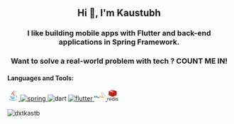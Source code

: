 <h2 align="center">Hi 👋, I'm Kaustubh</h2>
<h3 align="center">I like building mobile apps with Flutter and back-end applications in Spring Framework. </h3>
<h3 align="center">Want to solve a real-world problem with tech ? COUNT ME IN!</h3>



<h4 align="left">Languages and Tools:</h4>
<p align="left"> <a href="https://dart.dev" target="_blank" rel="noreferrer"> <a href="https://www.java.com" target="_blank" rel="noreferrer"> <img src="https://raw.githubusercontent.com/devicons/devicon/master/icons/java/java-original.svg" alt="java" width="25" height="25"/> </a> 
   <a href="https://spring.io/" target="_blank" rel="noreferrer"> <img src="https://www.vectorlogo.zone/logos/springio/springio-icon.svg" alt="spring" width="25" height="25"/> </a><img src="https://www.vectorlogo.zone/logos/dartlang/dartlang-icon.svg" alt="dart" width="25" height="25"/> </a> 
      <a href="https://flutter.dev" target="_blank" rel="noreferrer"> <img src="https://www.vectorlogo.zone/logos/flutterio/flutterio-icon.svg" alt="flutter" width="25" height="25"/> </a><a href="https://www.mysql.com/" target="_blank" rel="noreferrer"> <img src="https://raw.githubusercontent.com/devicons/devicon/master/icons/mysql/mysql-original-wordmark.svg" alt="mysql" width="25" height="25"/> </a> <a href="https://redis.io" target="_blank" rel="noreferrer"> <img src="https://raw.githubusercontent.com/devicons/devicon/master/icons/redis/redis-original-wordmark.svg" alt="redis" width="25" height="25"/> </a> </p>

<p><img align="center" src="https://github-readme-stats.vercel.app/api/top-langs?username=dxtkastb&show_icons=true&locale=en&layout=compact" alt="dxtkastb" /></p>
